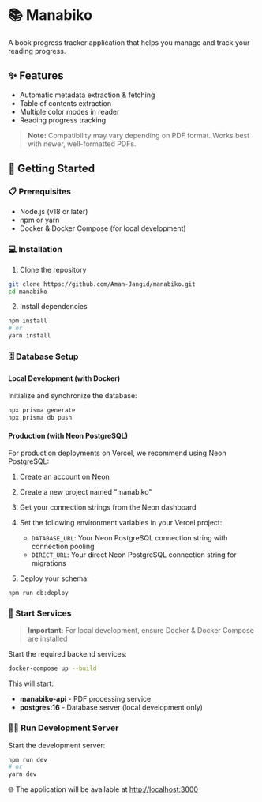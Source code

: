 # 📚 Manabiko

A book progress tracker application that helps you manage and track your reading progress.

## ✨ Features

- Automatic metadata extraction & fetching
- Table of contents extraction
- Multiple color modes in reader
- Reading progress tracking

> **Note:** Compatibility may vary depending on PDF format. Works best with newer, well-formatted PDFs.

## 🚀 Getting Started

### 📋 Prerequisites

- Node.js (v18 or later)
- npm or yarn
- Docker & Docker Compose (for local development)

### 💻 Installation

1. Clone the repository

```bash
git clone https://github.com/Aman-Jangid/manabiko.git
cd manabiko
```

2. Install dependencies

```bash
npm install
# or
yarn install
```

### 🗄️ Database Setup

#### Local Development (with Docker)
Initialize and synchronize the database:

```bash
npx prisma generate
npx prisma db push
```

#### Production (with Neon PostgreSQL)
For production deployments on Vercel, we recommend using Neon PostgreSQL:

1. Create an account on [Neon](https://neon.tech)
2. Create a new project named "manabiko"
3. Get your connection strings from the Neon dashboard
4. Set the following environment variables in your Vercel project:
   - `DATABASE_URL`: Your Neon PostgreSQL connection string with connection pooling
   - `DIRECT_URL`: Your direct Neon PostgreSQL connection string for migrations

5. Deploy your schema:
```bash
npm run db:deploy
```

### 🔌 Start Services

> **Important:** For local development, ensure Docker & Docker Compose are installed

Start the required backend services:

```bash
docker-compose up --build
```

This will start:

- **manabiko-api** - PDF processing service
- **postgres:16** - Database server (local development only)

### 🏃‍♂️ Run Development Server

Start the development server:

```bash
npm run dev
# or
yarn dev
```

🌐 The application will be available at [http://localhost:3000](http://localhost:3000)
